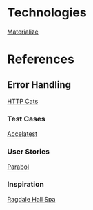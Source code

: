 
# Technologies
[Materialize]([text](https://materializecss.com/))

# References

## Error Handling
[HTTP Cats]([text](https://http.cat/))

### Test Cases

[Accelatest](https://accelatest.com/how-to-write-test-cases-for-login-page/)

### User Stories
[Parabol](https://www.parabol.co/blog/user-story-examples/#user-story-examples-for-online-shopping)


### Inspiration
[Ragdale Hall Spa](https://www.ragdalehall.co.uk/?_ga=2.135503475.33112821.1741430307-1430965657.1741430358)